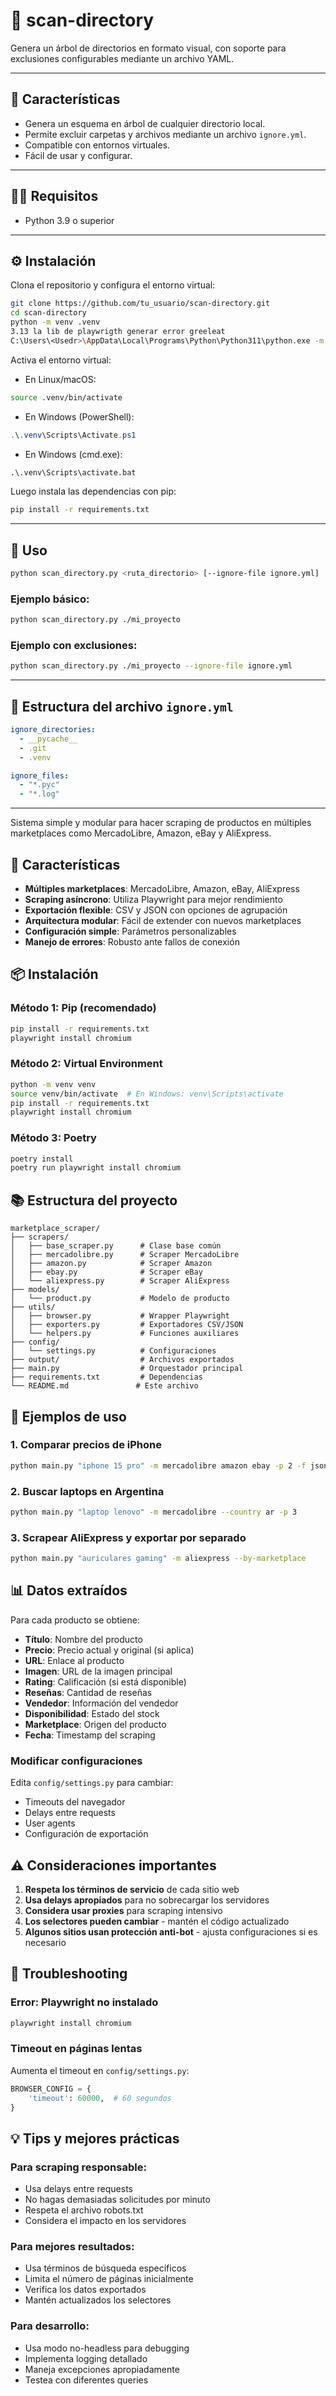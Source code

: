 # 📂 scan-directory

Genera un árbol de directorios en formato visual, con soporte para exclusiones configurables mediante un archivo YAML.

---

## 🚀 Características

- Genera un esquema en árbol de cualquier directorio local.
- Permite excluir carpetas y archivos mediante un archivo `ignore.yml`.
- Compatible con entornos virtuales.
- Fácil de usar y configurar.

---

## 🧑‍💻 Requisitos

- Python 3.9 o superior

---

## ⚙️ Instalación

Clona el repositorio y configura el entorno virtual:

```bash
git clone https://github.com/tu_usuario/scan-directory.git
cd scan-directory
python -m venv .venv
3.13 la lib de playwrigth generar error greeleat
C:\Users\<Usedr>\AppData\Local\Programs\Python\Python311\python.exe -m venv .venv
````

Activa el entorno virtual:

* En Linux/macOS:

```bash
source .venv/bin/activate
```

* En Windows (PowerShell):

```powershell
.\.venv\Scripts\Activate.ps1
```

* En Windows (cmd.exe):

```cmd
.\.venv\Scripts\activate.bat
```

Luego instala las dependencias con pip:

```bash
pip install -r requirements.txt
```

---

## 🧾 Uso

```bash
python scan_directory.py <ruta_directorio> [--ignore-file ignore.yml]
```

### Ejemplo básico:

```bash
python scan_directory.py ./mi_proyecto
```

### Ejemplo con exclusiones:

```bash
python scan_directory.py ./mi_proyecto --ignore-file ignore.yml
```

---

## 🧱 Estructura del archivo `ignore.yml`

```yaml
ignore_directories:
  - __pycache__
  - .git
  - .venv

ignore_files:
  - "*.pyc"
  - "*.log"
```

---
Sistema simple y modular para hacer scraping de productos en múltiples marketplaces como MercadoLibre, Amazon, eBay y AliExpress.

## 🚀 Características

- **Múltiples marketplaces**: MercadoLibre, Amazon, eBay, AliExpress
- **Scraping asíncrono**: Utiliza Playwright para mejor rendimiento
- **Exportación flexible**: CSV y JSON con opciones de agrupación
- **Arquitectura modular**: Fácil de extender con nuevos marketplaces
- **Configuración simple**: Parámetros personalizables
- **Manejo de errores**: Robusto ante fallos de conexión

## 📦 Instalación

### Método 1: Pip (recomendado)
```bash
pip install -r requirements.txt
playwright install chromium
```

### Método 2: Virtual Environment
```bash
python -m venv venv
source venv/bin/activate  # En Windows: venv\Scripts\activate
pip install -r requirements.txt
playwright install chromium
```

### Método 3: Poetry
```bash
poetry install
poetry run playwright install chromium
```

## 📚 Estructura del proyecto

```
marketplace_scraper/
├── scrapers/
│   ├── base_scraper.py      # Clase base común
│   ├── mercadolibre.py      # Scraper MercadoLibre
│   ├── amazon.py            # Scraper Amazon
│   ├── ebay.py              # Scraper eBay
│   └── aliexpress.py        # Scraper AliExpress
├── models/
│   └── product.py           # Modelo de producto
├── utils/
│   ├── browser.py           # Wrapper Playwright
│   ├── exporters.py         # Exportadores CSV/JSON
│   └── helpers.py           # Funciones auxiliares
├── config/
│   └── settings.py          # Configuraciones
├── output/                  # Archivos exportados
├── main.py                  # Orquestador principal
├── requirements.txt         # Dependencias
└── README.md               # Este archivo
```

## 🎯 Ejemplos de uso

### 1. Comparar precios de iPhone
```bash
python main.py "iphone 15 pro" -m mercadolibre amazon ebay -p 2 -f json
```

### 2. Buscar laptops en Argentina
```bash
python main.py "laptop lenovo" -m mercadolibre --country ar -p 3
```

### 3. Scrapear AliExpress y exportar por separado
```bash
python main.py "auriculares gaming" -m aliexpress --by-marketplace
```


## 📊 Datos extraídos

Para cada producto se obtiene:

- **Título**: Nombre del producto
- **Precio**: Precio actual y original (si aplica)
- **URL**: Enlace al producto
- **Imagen**: URL de la imagen principal
- **Rating**: Calificación (si está disponible)
- **Reseñas**: Cantidad de reseñas
- **Vendedor**: Información del vendedor
- **Disponibilidad**: Estado del stock
- **Marketplace**: Origen del producto
- **Fecha**: Timestamp del scraping


### Modificar configuraciones

Edita `config/settings.py` para cambiar:
- Timeouts del navegador
- Delays entre requests
- User agents
- Configuración de exportación

## ⚠️ Consideraciones importantes

1. **Respeta los términos de servicio** de cada sitio web
2. **Usa delays apropiados** para no sobrecargar los servidores
3. **Considera usar proxies** para scraping intensivo
4. **Los selectores pueden cambiar** - mantén el código actualizado
5. **Algunos sitios usan protección anti-bot** - ajusta configuraciones si es necesario

## 🐛 Troubleshooting

### Error: Playwright no instalado
```bash
playwright install chromium
```

### Timeout en páginas lentas
Aumenta el timeout en `config/settings.py`:
```python
BROWSER_CONFIG = {
    'timeout': 60000,  # 60 segundos
}
```

## 💡 Tips y mejores prácticas

### Para scraping responsable:
- Usa delays entre requests
- No hagas demasiadas solicitudes por minuto
- Respeta el archivo robots.txt
- Considera el impacto en los servidores

### Para mejores resultados:
- Usa términos de búsqueda específicos
- Limita el número de páginas inicialmente
- Verifica los datos exportados
- Mantén actualizados los selectores

### Para desarrollo:
- Usa modo no-headless para debugging
- Implementa logging detallado
- Maneja excepciones apropiadamente
- Testea con diferentes queries